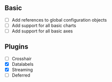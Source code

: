 ## Basic
  
  * [ ] Add references to global configuration objects
  * [ ] Add support for all basic charts
  * [ ] Add support for all basic axes
  
## Plugins
  
  * [ ] Crosshair
  * [X] Datalabels
  * [X] Streaming
  * [ ] Deferred
